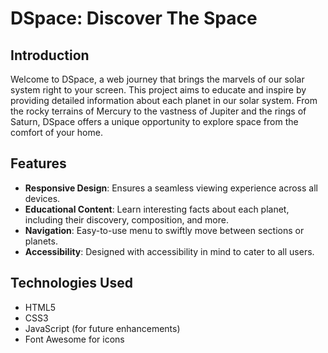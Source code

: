 # DSpace: Discover The Space

## Introduction

Welcome to DSpace, a web journey that brings the marvels of our solar system right to your screen. This project aims to educate and inspire by providing detailed information about each planet in our solar system. From the rocky terrains of Mercury to the vastness of Jupiter and the rings of Saturn, DSpace offers a unique opportunity to explore space from the comfort of your home.

## Features

- **Responsive Design**: Ensures a seamless viewing experience across all devices.
- **Educational Content**: Learn interesting facts about each planet, including their discovery, composition, and more.
- **Navigation**: Easy-to-use menu to swiftly move between sections or planets.
- **Accessibility**: Designed with accessibility in mind to cater to all users.

## Technologies Used

- HTML5
- CSS3
- JavaScript (for future enhancements)
- Font Awesome for icons

